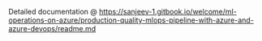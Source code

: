 Detailed documentation @ https://sanjeev-1.gitbook.io/welcome/ml-operations-on-azure/production-quality-mlops-pipeline-with-azure-and-azure-devops/readme.md

